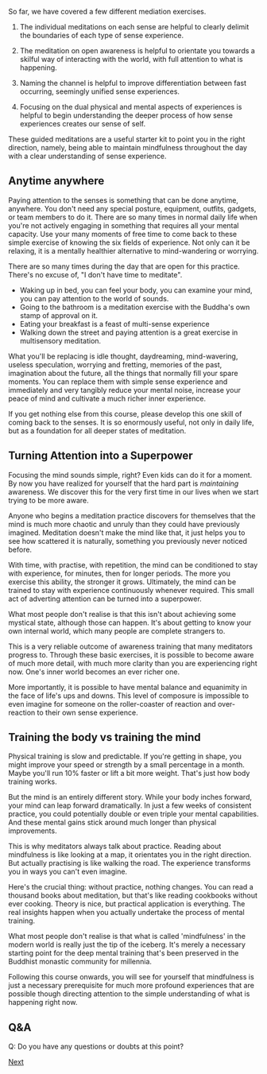 So far, we have covered a few different mediation exercises.

1. The individual meditations on each sense are helpful to clearly delimit the boundaries of each type of sense experience.

2. The meditation on open awareness is helpful to orientate you towards a skilful way of interacting with the world, with full attention to what is happening.

3. Naming the channel is helpful to improve differentiation between fast occurring, seemingly unified sense experiences.

4. Focusing on the dual physical and mental aspects of experiences is helpful to begin understanding the deeper process of how sense experiences creates our sense of self.

These guided meditations are a useful starter kit to point you in the right direction, namely, being able to maintain mindfulness throughout the day with a clear understanding of sense experience.

## Anytime anywhere
Paying attention to the senses is something that can be done anytime, anywhere. You don't need any special posture, equipment, outfits, gadgets, or team members to do it. There are so many times in normal daily life when you're not actively engaging in something that requires all your mental capacity. Use your many moments of free time to come back to these simple exercise of knowing the six fields of experience. Not only can it be relaxing, it is a mentally healthier alternative to mind-wandering or worrying.

There are so many times during the day that are open for this practice. There's no excuse of, "I don't have time to meditate".

- Waking up in bed, you can feel your body, you can examine your mind, you can pay attention to the world of sounds.
- Going to the bathroom is a meditation exercise with the Buddha's own stamp of approval on it.
- Eating your breakfast is a feast of multi-sense experience
- Walking down the street and paying attention is a great exercise in multisensory meditation.

What you'll be replacing is idle thought, daydreaming, mind-wavering, useless speculation, worrying and fretting, memories of the past, imagination about the future, all the things that normally fill your spare moments. You can replace them with simple sense experience and immediately and very tangibly reduce your mental noise, increase your peace of mind and cultivate a much richer inner experience.

If you get nothing else from this course, please develop this one skill of coming back to the senses. It is so enormously useful, not only in daily life, but as a foundation for all deeper states of meditation.

## Turning Attention into a Superpower
Focusing the mind sounds simple, right? Even kids can do it for a moment. By now you have realized for yourself that the hard part is *maintaining* awareness. We discover this for the very first time in our lives when we start trying to be more aware.

Anyone who begins a meditation practice discovers for themselves that the mind is much more chaotic and unruly than they could have previously imagined. Meditation doesn't make the mind like that, it just helps you to see how scattered it is naturally, something you previously never noticed before.

With time, with practise, with repetition, the mind can be conditioned to stay with experience, for minutes, then for longer periods. The more you exercise this ability, the stronger it grows. Ultimately, the mind can be trained to stay with experience continuously whenever required. This small act of adverting attention can be turned into a superpower.

What most people don't realise is that this isn't about achieving some mystical state, although those can happen. It's about getting to know your own internal world, which many people are complete strangers to.

This is a very reliable outcome of awareness training that many meditators progress to. Through these basic exercises, it is possible to become aware of much more detail, with much more clarity than you are experiencing right now. One's inner world becomes an ever richer one.

More importantly, it is possible to have mental balance and equanimity in the face of life's ups and downs. This level of composure is impossible to even imagine for someone on the roller-coaster of reaction and over-reaction to their own sense experience.
## Training the body vs training the mind
Physical training is slow and predictable. If you're getting in shape, you might improve your speed or strength by a small percentage in a month. Maybe you'll run 10% faster or lift a bit more weight. That's just how body training works.

But the mind is an entirely different story. While your body inches forward, your mind can leap forward dramatically. In just a few weeks of consistent practice, you could potentially double or even triple your mental capabilities. And these mental gains stick around much longer than physical improvements.

This is why meditators always talk about practice. Reading about mindfulness is like looking at a map, it orientates you in the right direction. But actually practising is like walking the road. The experience transforms you in ways you can't even imagine.

Here's the crucial thing: without practice, nothing changes. You can read a thousand books about meditation, but that's like reading cookbooks without ever cooking. Theory is nice, but practical application is everything. The real insights happen when you actually undertake the process of mental training.

What most people don't realise is that what is called 'mindfulness' in the modern world is really just the tip of the iceberg. It's merely a necessary starting point for the deep mental training that's been preserved in the Buddhist monastic community for millennia.

Following this course onwards, you will see for yourself that mindfulness is just a necessary prerequisite for much more profound experiences that are possible though directing attention to the simple understanding of what is happening right now.

## Q&A

Q: Do you have any questions or doubts at this point?



<a href="3. Progress in Meditation.html">Next</a>

